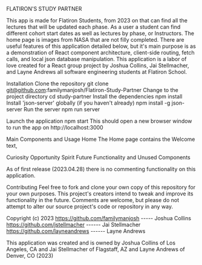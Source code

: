 FLATIRON'S STUDY PARTNER

This app is made for Flatiron Students, from 2023 on that can find all the lectures that will be updated each phase. As a user a student can find different cohort start dates as well as lectures by phase, or Instructors. The home page is images from NASA that are not filly completed. There are useful features of this application detailed below, but it's main purpose is as a demonstration of React component architecture, client-side routing, fetch calls, and local json database manipulation. This application is a labor of love created for a React group project by Joshua Collins, Jai Stellmacher, and Layne Andrews all software engineering students at Flatiron School.

Installation
Clone the repository
git clone git@github.com:familymanjosh/Flatiron-Study-Partner
Change to the project directory
cd study-partner
Install the dependencies
npm install
Install 'json-server' globally (if you haven't already)
npm install -g json-server
Run the server
npm run server


Launch the application
npm start
This should open a new browser window to run the app on http://localhost:3000

Main Components and Usage
Home
The Home page contains the Welcome text,


Curiosity
Opportunity
Spirit
Future Functionality and Unused Components

As of first release (2023.04.28) there is no commenting functionality on this application.

Contributing
Feel free to fork and clone your own copy of this repository for your own purposes. This project's creators intend to tweak and improve its functionality in the future. Comments are welcome, but please do not attempt to alter our source project's code or repository in any way.

Copyright (c) 2023 
https://github.com/familymanjosh ----- Joshua Collins 
https://github.com/jstellmacher ------ Jai Stellmacher
https://github.com/layneandrews ------ Layne Andrews

This application was created and is owned by Joshua Collins of Los Angeles, CA and Jai Stellmacher of Flagstaff, AZ and Layne Andrews of Denver, CO (2023)